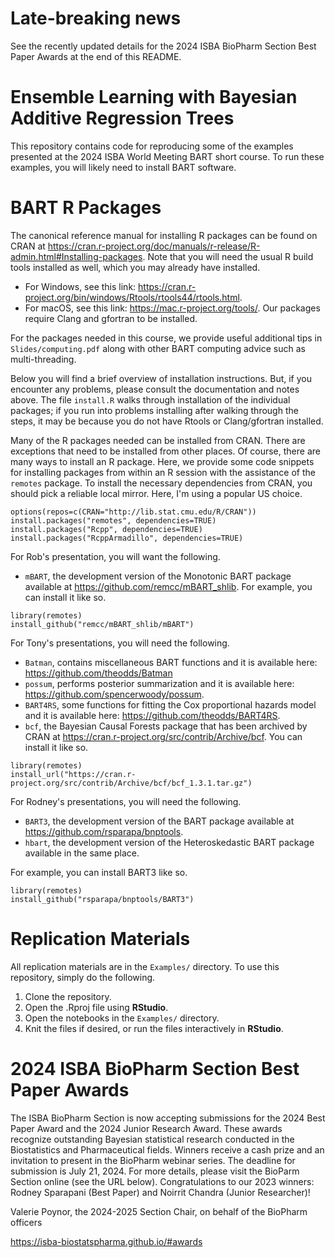 
# Late-breaking news

See the recently updated details for the 2024 ISBA BioPharm Section 
Best Paper Awards at the end of this README. 

# Ensemble Learning with Bayesian Additive Regression Trees

This repository contains code for reproducing some of the examples
presented at the 2024 ISBA World Meeting BART short course.  To run
these examples, you will likely need to install BART software.

# BART R Packages

The canonical reference manual for installing R packages can be found on CRAN at
<https://cran.r-project.org/doc/manuals/r-release/R-admin.html#Installing-packages>.
Note that you will need the usual R build tools installed as well, which you may
already have installed.

- For Windows, see this link: <https://cran.r-project.org/bin/windows/Rtools/rtools44/rtools.html>.
- For macOS, see this link: <https://mac.r-project.org/tools/>.
  Our packages require Clang and gfortran to be installed.

For the packages needed in this course, we provide useful additional tips in
`Slides/computing.pdf` along with other BART computing advice such as
multi-threading.

Below you will find a brief overview of installation instructions. But, if you
encounter any problems, please consult the documentation and notes above. The
file `install.R` walks through installation of the individual packages; if you
run into problems installing after walking through the steps, it may be because
you do not have Rtools or Clang/gfortran installed.

Many of the R packages needed can be installed from CRAN. There are
exceptions that need to be installed from other places.  Of course,
there are many ways to install an R package.  Here, we provide some
code snippets for installing packages from within an R session with
the assistance of the `remotes` package.  To install the
necessary dependencies from CRAN, you should pick a reliable local
mirror.  Here, I'm using a popular US choice.

```
options(repos=c(CRAN="http://lib.stat.cmu.edu/R/CRAN"))
install.packages("remotes", dependencies=TRUE)
install.packages("Rcpp", dependencies=TRUE)
install.packages("RcppArmadillo", dependencies=TRUE)
```

For Rob's presentation, you will want the following.
- `mBART`, the development version of the Monotonic BART package available at
<https://github.com/remcc/mBART_shlib>.
For example, you can install it like so.

```
library(remotes)
install_github("remcc/mBART_shlib/mBART")
```

For Tony's presentations, you will need the following.

- `Batman`, contains miscellaneous BART functions and it is available here: <https://github.com/theodds/Batman>
- `possum`, performs posterior summarization and it is available here:
<https://github.com/spencerwoody/possum>.
- `BART4RS`, some functions for fitting the Cox proportional hazards
   model and it is available here: <https://github.com/theodds/BART4RS>.
- `bcf`, the Bayesian Causal Forests package that has been archived by CRAN at <https://cran.r-project.org/src/contrib/Archive/bcf>.
You can install it like so.

```
library(remotes)
install_url("https://cran.r-project.org/src/contrib/Archive/bcf/bcf_1.3.1.tar.gz")
```

For Rodney's presentations, you will need the following.
- `BART3`, the development version of the BART package available at
<https://github.com/rsparapa/bnptools>.
- `hbart`, the development version of the Heteroskedastic BART
package available in the same place.

For example, you can install BART3 like so.

```
library(remotes) 
install_github("rsparapa/bnptools/BART3")
```

# Replication Materials

All replication materials are in the `Examples/` directory. To use this
repository, simply do the following.

1. Clone the repository.
2. Open the .Rproj file using **RStudio**.
3. Open the notebooks in the `Examples/` directory.
4. Knit the files if desired, or run the files interactively in **RStudio**.

# 2024 ISBA BioPharm Section Best Paper Awards

The ISBA BioPharm Section is now accepting submissions for the 2024
Best Paper Award and the 2024 Junior Research Award. These awards
recognize outstanding Bayesian statistical research conducted in the
Biostatistics and Pharmaceutical fields.  Winners receive a cash prize
and an invitation to present in the BioPharm webinar series.  The
deadline for submission is July 21, 2024. For more details, please
visit the BioParm Section online (see the URL below). Congratulations
to our 2023 winners: Rodney Sparapani (Best Paper) and Noirrit Chandra
(Junior Researcher)!

Valerie Poynor, the 2024-2025 Section Chair, on behalf of the BioPharm officers

https://isba-biostatspharma.github.io/#awards
